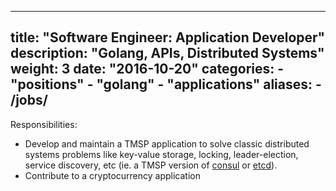 
---
title: "Software Engineer: Application Developer"
description: "Golang, APIs, Distributed Systems"
weight: 3
date: "2016-10-20"
categories: 
    - "positions"
    - "golang"
    - "applications"
aliases:
    - /jobs/
---

Responsibilities:

- Develop and maintain a TMSP application to solve classic distributed systems problems 
like key-value storage, locking, leader-election, service discovery, etc (ie. a TMSP version of [consul](https://www.consul.io/) or [etcd](https://coreos.com/etcd/)).
- Contribute to a cryptocurrency application

